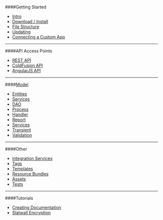 [Intro]: #/meta/docs/md/intro
[Download / Install]: #/meta/docs/md/download_install
[File Structure]: #/meta/docs/md/file_structure
[Updating]: #/meta/docs/md/updating
[Connecting a Custom App]: #/meta/docs/md/connecting_a_custom_app
[REST API]: #/api/controllers/readme
[AngularJS API]: #/frontend/api/readme
[Coldfusion API]: #/org/Hibachi/readme
[Model]: #/model/readme
[Entities]: #/model/entity/readme
[Services]: #/model/service/readme
[DAO]:  #/model/dao/readme
[Process]: #/model/process/readme
[Handler]: http://cf10.slatwall
[Report]: http://cf10.slatwall
[Transient]:  #/model/transient/readme
[Validation]:  #/model/validation/readme
[Tags]: http://cf10.slatwall
[Templates]: http://cf10.slatwall
[Resource Bundles]: http://cf10.slatwall
[Assets]: http://cf10.slatwall
[Tests]: http://cf10.slatwall
[Integration Services]: http://cf10.slatwall
[Documentation]: http://cf10.slatwall/meta/docs/readme.md
[Creating Documentation]: #/meta/docs/md/tutorials/creating_documentation
[Slatwall Encryption]: #/meta/docs/md/tutorials/slatwall_encryption

####Getting Started

* [Intro]
* [Download / Install]
* [File Structure]
* [Updating]
* [Connecting a Custom App]
___
####API Access Points

* [REST API] 
* [ColdFusion API]
* [AngularJS API]
___
####[Model]

* [Entities]
* [Services]
* [DAO]
* [Process]
* [Handler]
* [Report]
* [Services]
* [Transient] 
* [Validation]

___
####Other
* [Integration Services]
* [Tags]
* [Templates]
* [Resource Bundles]
* [Assets]
* [Tests]

___
####Tutorials
* [Creating Documentation]
* [Slatwall Encryption]

